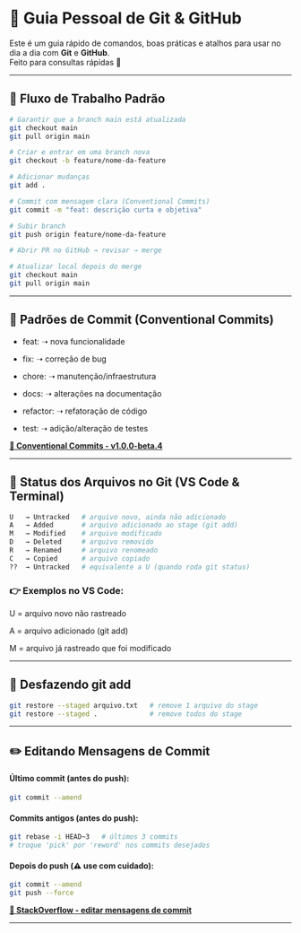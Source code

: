 # 📘 Guia Pessoal de Git & GitHub

Este é um guia rápido de comandos, boas práticas e atalhos para usar no dia a dia com **Git** e **GitHub**.  
Feito para consultas rápidas 🚀

---

## 📑 Fluxo de Trabalho Padrão

```bash
# Garantir que a branch main está atualizada
git checkout main
git pull origin main

# Criar e entrar em uma branch nova
git checkout -b feature/nome-da-feature

# Adicionar mudanças
git add .

# Commit com mensagem clara (Conventional Commits)
git commit -m "feat: descrição curta e objetiva"

# Subir branch
git push origin feature/nome-da-feature

# Abrir PR no GitHub → revisar → merge

# Atualizar local depois do merge
git checkout main
git pull origin main
```

---

## 📝 Padrões de Commit (Conventional Commits)

- feat: ➝ nova funcionalidade

- fix: ➝ correção de bug

- chore: ➝ manutenção/infraestrutura

- docs: ➝ alterações na documentação

- refactor: ➝ refatoração de código

- test: ➝ adição/alteração de testes

[**🔗 Conventional Commits - v1.0.0-beta.4**](https://www.conventionalcommits.org/pt-br/v1.0.0-beta.4/#especifica%c3%a7%c3%a3o)

---

## 📂 Status dos Arquivos no Git (VS Code & Terminal)
```bash
U   → Untracked   # arquivo novo, ainda não adicionado
A   → Added       # arquivo adicionado ao stage (git add)
M   → Modified    # arquivo modificado
D   → Deleted     # arquivo removido
R   → Renamed     # arquivo renomeado
C   → Copied      # arquivo copiado
??  → Untracked   # equivalente a U (quando roda git status)
```


### 👉 Exemplos no VS Code:

U = arquivo novo não rastreado

A = arquivo adicionado (git add)

M = arquivo já rastreado que foi modificado

---

## 🔄 Desfazendo git add

```bash
git restore --staged arquivo.txt   # remove 1 arquivo do stage
git restore --staged .             # remove todos do stage
```

---

## ✏️ Editando Mensagens de Commit

#### Último commit (antes do push):
```bash
git commit --amend
```

#### Commits antigos (antes do push):
```bash
git rebase -i HEAD~3   # últimos 3 commits
# troque 'pick' por 'reword' nos commits desejados
```

#### Depois do push (⚠️ use com cuidado):
```bash
git commit --amend
git push --force
```

[**🔗 StackOverflow - editar mensagens de commit**](https://pt.stackoverflow.com/questions/61429/como-editar-uma-mensagem-de-commit-incorreta-no-git)

---
